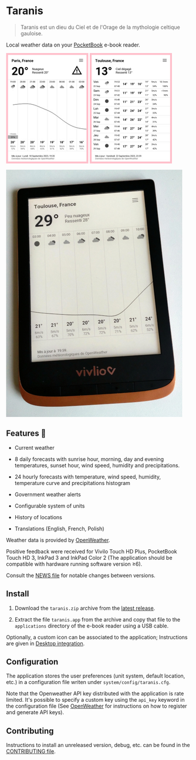 # Taranis

> Taranis est un dieu du Ciel et de l'Orage de la mythologie celtique
> gauloise.

Local weather data on your [PocketBook](https://pocketbook.ch/en-ch)
e-book reader.

![Hourly forecast screenshot](./docs/screenshot-hourly-forecast.jpg) ![Daily forecast screenshot](./docs/screenshot-daily-forecast.jpg)

![Application running on Vivlio reader](./docs/application-running-vivlio-reader.jpg)

## Features 🥳

* Current weather

* 8 daily forecasts with sunrise hour, morning, day and evening
  temperatures, sunset hour, wind speed, humidity and precipitations.

* 24 hourly forecasts with temperature, wind speed, humidity,
  temperature curve and precipitations histogram
  
* Government weather alerts
  
* Configurable system of units

* History of locations

* Translations (English, French, Polish)

Weather data is provided by [OpenWeather](https://openweathermap.org).

Positive feedback were received for Vivilo Touch HD Plus, PocketBook
Touch HD 3, InkPad 3 and InkPad Color 2 (The application should be
compatible with hardware running software version ≥6).

Consult the [NEWS file](NEWS.md) for notable changes between versions.

## Install

1. Download the `taranis.zip` archive from the [latest
   release](https://github.com/orontee/taranis/releases/latest).
   
2. Extract the file `taranis.app` from the archive and copy that file
   to the `applications` directory of the e-book reader using a USB
   cable.

Optionally, a custom icon can be associated to the application;
Instructions are given in [Desktop
integration](./icons/README.md#desktop-integration).

## Configuration

The application stores the user preferences (unit system, default
location, etc.) in a configuration file writen under
`system/config/taranis.cfg`.

Note that the Openweather API key distributed with the application is
rate limited. It's possible to specify a custom key using the
`api_key` keyword in the configuration file (See
[OpenWeather](https://openweathermap.org) for instructions on how to
register and generate API keys).

## Contributing

Instructions to install an unreleased version, debug, etc. can be
found in the [CONTRIBUTING file](./CONTRIBUTING.md).
